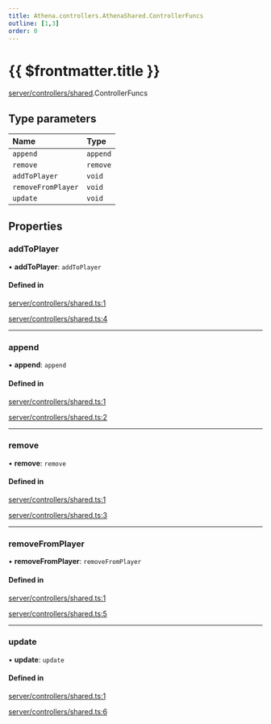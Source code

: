 ```yaml
---
title: Athena.controllers.AthenaShared.ControllerFuncs
outline: [1,3]
order: 0
---
```


# {{ $frontmatter.title }}


[server/controllers/shared](../modules/server_controllers_shared.md).ControllerFuncs

## Type parameters

| Name | Type |
| :------ | :------ |
| `append` | `append` |
| `remove` | `remove` |
| `addToPlayer` | `void` |
| `removeFromPlayer` | `void` |
| `update` | `void` |

## Properties

### addToPlayer

• **addToPlayer**: `addToPlayer`

#### Defined in

[server/controllers/shared.ts:1](https://github.com/Stuyk/altv-athena/blob/6beb5a6/src/core/server/controllers/shared.ts#L1)

[server/controllers/shared.ts:4](https://github.com/Stuyk/altv-athena/blob/6beb5a6/src/core/server/controllers/shared.ts#L4)

___

### append

• **append**: `append`

#### Defined in

[server/controllers/shared.ts:1](https://github.com/Stuyk/altv-athena/blob/6beb5a6/src/core/server/controllers/shared.ts#L1)

[server/controllers/shared.ts:2](https://github.com/Stuyk/altv-athena/blob/6beb5a6/src/core/server/controllers/shared.ts#L2)

___

### remove

• **remove**: `remove`

#### Defined in

[server/controllers/shared.ts:1](https://github.com/Stuyk/altv-athena/blob/6beb5a6/src/core/server/controllers/shared.ts#L1)

[server/controllers/shared.ts:3](https://github.com/Stuyk/altv-athena/blob/6beb5a6/src/core/server/controllers/shared.ts#L3)

___

### removeFromPlayer

• **removeFromPlayer**: `removeFromPlayer`

#### Defined in

[server/controllers/shared.ts:1](https://github.com/Stuyk/altv-athena/blob/6beb5a6/src/core/server/controllers/shared.ts#L1)

[server/controllers/shared.ts:5](https://github.com/Stuyk/altv-athena/blob/6beb5a6/src/core/server/controllers/shared.ts#L5)

___

### update

• **update**: `update`

#### Defined in

[server/controllers/shared.ts:1](https://github.com/Stuyk/altv-athena/blob/6beb5a6/src/core/server/controllers/shared.ts#L1)

[server/controllers/shared.ts:6](https://github.com/Stuyk/altv-athena/blob/6beb5a6/src/core/server/controllers/shared.ts#L6)
